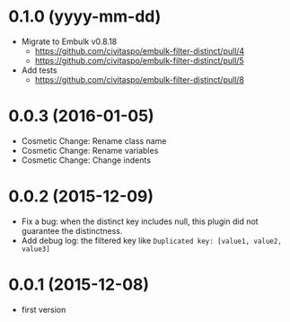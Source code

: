 0.1.0 (yyyy-mm-dd)
==================

- Migrate to Embulk v0.8.18
  - https://github.com/civitaspo/embulk-filter-distinct/pull/4
  - https://github.com/civitaspo/embulk-filter-distinct/pull/5
- Add tests
  - https://github.com/civitaspo/embulk-filter-distinct/pull/8

0.0.3 (2016-01-05)
==================

- Cosmetic Change: Rename class name
- Cosmetic Change: Rename variables
- Cosmetic Change: Change indents

0.0.2 (2015-12-09)
==================

- Fix a bug: when the distinct key includes null, this plugin did not guarantee the distinctness.
- Add debug log: the filtered key like `Duplicated key: [value1, value2, value3]`

0.0.1 (2015-12-08)
==================

- first version
